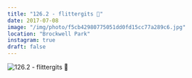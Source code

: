 ```yaml
---
title: "126.2 - flittergits 🌱"
date: 2017-07-08
image: "/img/photo/f5cb42980775051dd0fd15cc77a289c6.jpg"
location: "Brockwell Park"
instagram: true
draft: false
---
```


![126.2 - flittergits 🌱](/img/photo/f5cb42980775051dd0fd15cc77a289c6.jpg)
